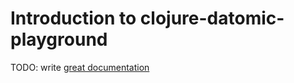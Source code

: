 # Introduction to clojure-datomic-playground

TODO: write [great documentation](http://jacobian.org/writing/great-documentation/what-to-write/)
